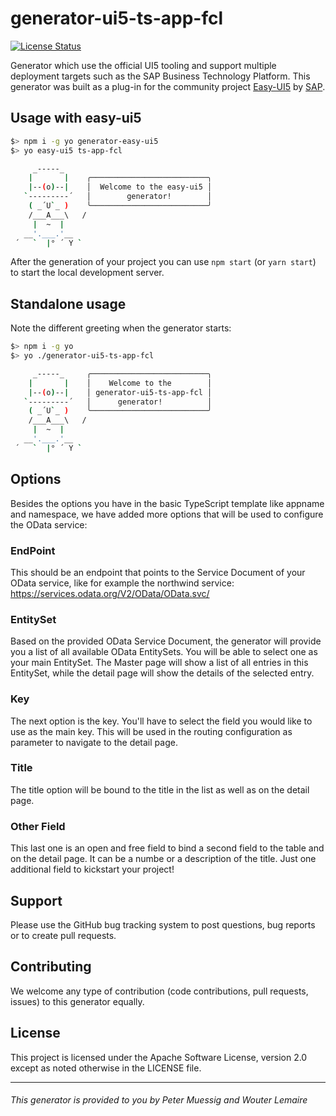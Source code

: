# generator-ui5-ts-app-fcl

[![License Status][license-image]][license-url]

Generator which use the official UI5 tooling and support multiple deployment targets such as the SAP Business Technology Platform. This generator was built as a plug-in for the community project [Easy-UI5](https://github.com/SAP/generator-easy-ui5/) by [SAP](https://github.com/SAP/).

## Usage with easy-ui5

```bash
$> npm i -g yo generator-easy-ui5
$> yo easy-ui5 ts-app-fcl

     _-----_
    |       |    ╭──────────────────────────╮
    |--(o)--|    │  Welcome to the easy-ui5 │
   `---------´   │        generator!        │
    ( _´U`_ )    ╰──────────────────────────╯
    /___A___\   /
     |  ~  |
   __'.___.'__
 ´   `  |° ´ Y `
```

After the generation of your project you can use `npm start` (or `yarn start`) to start the local development server.

## Standalone usage

Note the different greeting when the generator starts:

```bash
$> npm i -g yo
$> yo ./generator-ui5-ts-app-fcl

     _-----_     ╭──────────────────────────╮
    |       |    │    Welcome to the        │
    |--(o)--|    │ generator-ui5-ts-app-fcl │
   `---------´   │      generator!          │
    ( _´U`_ )    ╰──────────────────────────╯
    /___A___\   /
     |  ~  |
   __'.___.'__
 ´   `  |° ´ Y `
```
## Options
Besides the options you have in the basic TypeScript template like appname and namespace, we have added more options that will be used to configure the OData service:
### EndPoint
This should be an endpoint that points to the Service Document of your OData service, like for example the northwind service: https://services.odata.org/V2/OData/OData.svc/
### EntitySet
Based on the provided OData Service Document, the generator will provide you a list of all available OData EntitySets. You will be able to select one as your main EntitySet. The Master page will show a list of all entries in this EntitySet, while the detail page will show the details of the selected entry.
### Key
The next option is the key. You'll have to select the field you would like to use as the main key. This will be used in the routing configuration as parameter to navigate to the detail page.
### Title
The title option will be bound to the title in the list as well as on the detail page.
### Other Field
This last one is an open and free field to bind a second field to the table and on the detail page. It can be a numbe or a description of the title. Just one additional field to kickstart your project!

## Support

Please use the GitHub bug tracking system to post questions, bug reports or to create pull requests.

## Contributing

We welcome any type of contribution (code contributions, pull requests, issues) to this generator equally.

## License

This project is licensed under the Apache Software License, version 2.0 except as noted otherwise in the LICENSE file.

[license-image]: https://img.shields.io/github/license/ui5-community/generator-ui5-ts-app-fcl.svg
[license-url]: https://github.com/ui5-community/generator-ui5-ts-app-fcl/blob/main/LICENSE

---------------------------
###### This generator is provided to you by Peter Muessig and Wouter Lemaire